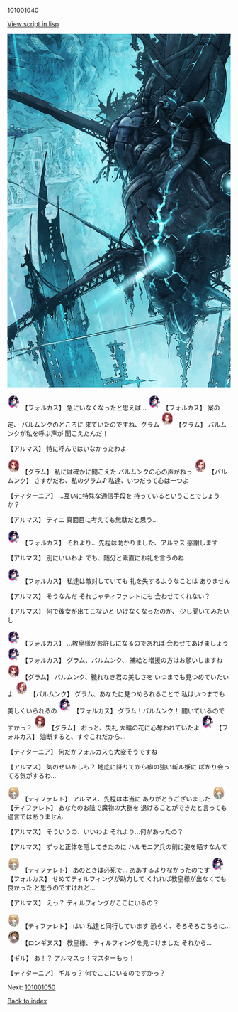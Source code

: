 101001040

[View script in lisp](../scripts/101001040.txt)

![underground_world_3.png](../images/backgrounds/underground_world_3.png)

<img src="../images/units/3301811.png" alt="3301811.png" height="34"/>
【フォルカス】
急にいなくなったと思えば…

<img src="../images/units/3301811.png" alt="3301811.png" height="34"/>
【フォルカス】
案の定、
バルムンクのところに
来ていたのですね、グラム

<img src="../images/units/3100811.png" alt="3100811.png" height="34"/>
【グラム】
バルムンクが私を呼ぶ声が
聞こえたんだ！

【アルマス】
特に呼んではいなかったわよ

<img src="../images/units/3100811.png" alt="3100811.png" height="34"/>
【グラム】
私には確かに聞こえた
バルムンクの心の声がねっ

<img src="../images/units/3100911.png" alt="3100911.png" height="34"/>
【バルムンク】
さすがだわ、私のグラム♪
私達、いつだって心は一つよ

【ティターニア】
…互いに特殊な通信手段を
持っているということでしょうか？

【アルマス】
ティニ
真面目に考えても無駄だと思う…

<img src="../images/units/3301811.png" alt="3301811.png" height="34"/>
【フォルカス】
それより…
先程は助かりました、アルマス
感謝します

【アルマス】
別にいいわよ
でも、随分と素直にお礼を言うのね

<img src="../images/units/3301811.png" alt="3301811.png" height="34"/>
【フォルカス】
私達は敵対していても
礼を失するようなことは
ありません

【アルマス】
そうなんだ
それじゃティファレトにも
会わせてくれない？

【アルマス】
何で彼女が出てこないと
いけなくなったのか、
少し聞いてみたいし

<img src="../images/units/3301811.png" alt="3301811.png" height="34"/>
【フォルカス】
…教皇様がお許しになるのであれば
会わせてあげましょう

<img src="../images/units/3301811.png" alt="3301811.png" height="34"/>
【フォルカス】
グラム、バルムンク、
補給と増援の方はお願いしますね

<img src="../images/units/3100811.png" alt="3100811.png" height="34"/>
【グラム】
バルムンク、穢れなき君の美しさを
いつまでも見つめていたいよ

<img src="../images/units/3100911.png" alt="3100911.png" height="34"/>
【バルムンク】
グラム、あなたに見つめられることで
私はいつまでも美しくいられるの

<img src="../images/units/3301811.png" alt="3301811.png" height="34"/>
【フォルカス】
グラム！バルムンク！
聞いているのですかっ？

<img src="../images/units/3100811.png" alt="3100811.png" height="34"/>
【グラム】
おっと、失礼
大輪の花に心奪われていたよ

<img src="../images/units/3301811.png" alt="3301811.png" height="34"/>
【フォルカス】
油断すると、すぐこれだから…

【ティターニア】
何だかフォルカスも大変そうですね

【アルマス】
気のせいかしら？
地底に降りてから癖の強い斬ル姫に
ばかり会ってる気がするわ…

<img src="../images/units/3503211.png" alt="3503211.png" height="34"/>
【ティファレト】
アルマス、先程は本当に
ありがとうございました

<img src="../images/units/3503211.png" alt="3503211.png" height="34"/>
【ティファレト】
あなたのお陰で魔物の大群を
退けることができたと言っても
過言ではありません

【アルマス】
そういうの、いいわよ
それより…何があったの？

【アルマス】
ずっと正体を隠してきたのに
ハルモニア兵の前に姿を晒すなんて

<img src="../images/units/3503211.png" alt="3503211.png" height="34"/>
【ティファレト】
あのときは必死で…
ああするよりなかったのです

<img src="../images/units/3301811.png" alt="3301811.png" height="34"/>
【フォルカス】
せめてティルフィングが助力して
くれれば教皇様が出なくても良かった
と思うのですけれど…

【アルマス】
えっ？
ティルフィングがここにいるの？

<img src="../images/units/3503211.png" alt="3503211.png" height="34"/>
【ティファレト】
はい
私達と同行しています
恐らく、そろそろこちらに…

<img src="../images/units/3300111.png" alt="3300111.png" height="34"/>
【ロンギヌス】
教皇様、
ティルフィングを見つけました
それから…

【ギル】
あ！？
アルマスっ！マスターもっ！

【ティターニア】
ギルっ？
何でここにいるのですかっ？

Next: [101001050](101001050.md)

[Back to index](index.md)
